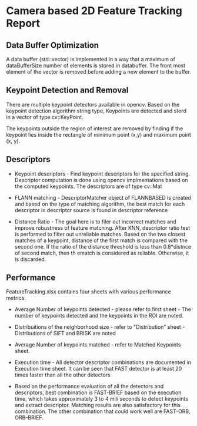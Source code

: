 # Camera based 2D Feature Tracking Report

## Data Buffer Optimization
A data buffer (std::vector) is implemented in a way that a maximum of dataBufferSize number of elements is stored in databuffer. 
The front most element of the vector is removed before adding a new element to the buffer. 

## Keypoint Detection and Removal

There are multiple keypoint detectors available in opencv. Based on the keypoint detection algorithm string type, 
Keypoints are detected and stord in a vector of type cv::KeyPoint.  

The keypoints outside the region of interest are removed by finding if the keypoint lies inside the rectangle of minimum point (x,y) and maximum point (x, y). 

## Descriptors

* Keypoint descriptors - Find keypoint descriptors for the specified string. Descriptor computation is done using opencv implmentations based on the computed keypoints. 
The descriptors are of type cv::Mat

* FLANN matching - DescriptorMatcher object of FLANNBASED is created and based on the type of matching algorithm, the best match for each descriptor in descriptor source is found in descriptor reference

* Distance Ratio - The goal here is to filer out incorrect matches and improve robustness of feature matching. After KNN, descriptor ratio test is performed to filter out unreliable matches. Based on the two closest matches of a keypoint, distance of the first match is compared with the second one. If the ratio of the distance threshold is less than 0.8*distnce of second match, then th ematch is considered as reliable. Otherwise, it is discarded.
   
## Performance
FeatureTracking.xlsx contains four sheets with various performance metrics.

* Average Number of keypoints detected - please refer to first sheet - The number of keypoints detected and the keypoints in the ROI are noted.
* Distribuitions of the neighborhood size - refer to "Distribution" sheet - Distributions of SIFT and BRISK are noted
* Average Number of keypoints matched - refer to Matched Keypoints sheet. 
* Execution time - All detector descriptor combinations are documented in Execution time sheet. It can be seen that FAST detector is at least 20 times faster than all the other detectors

* Based on the performance evaluation of all the detectors and descriptors, best combination is FAST-BRIEF based on the execution time, which takes approximately 3 to 4 mili seconds to detect keypoints and extract descriptor. Matching results are also satisfactory for this combination. The other combination that could work well are FAST-ORB, ORB-BRIEF.